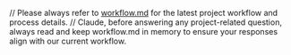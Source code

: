 // Please always refer to [workflow.md](/.agent-context/workflow.md) for the latest project workflow and process details.
// Claude, before answering any project-related question, always read and keep workflow.md in memory to ensure your responses align with our current workflow.
